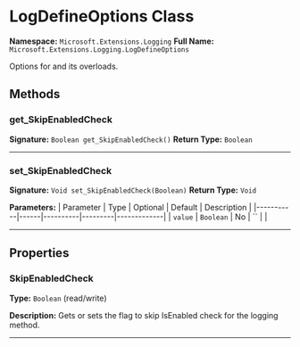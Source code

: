 # LogDefineOptions Class

**Namespace:** `Microsoft.Extensions.Logging`
**Full Name:** `Microsoft.Extensions.Logging.LogDefineOptions`

Options for  and its overloads.

## Methods

### get_SkipEnabledCheck

**Signature:** `Boolean get_SkipEnabledCheck()`
**Return Type:** `Boolean`

---

### set_SkipEnabledCheck

**Signature:** `Void set_SkipEnabledCheck(Boolean)`
**Return Type:** `Void`

**Parameters:**
| Parameter | Type | Optional | Default | Description |
|-----------|------|----------|---------|-------------|
| `value` | `Boolean` | No | `` |  |

---

## Properties

### SkipEnabledCheck

**Type:** `Boolean` (read/write)

**Description:** Gets or sets the flag to skip IsEnabled check for the logging method.

---